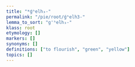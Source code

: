 ```yaml
---
title: "*ǵʰelh₃-"
permalink: "/pie/root/ǵʰelh3-"
lemma_to_sort: "g'ʰelh₃-"
klass: root
etymology: []
markers: []
synonyms: []
definitions: ["to flourish", "green", "yellow"]
topics: []
---
```

